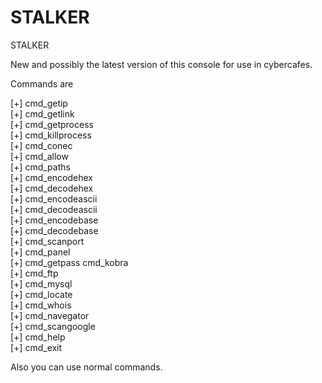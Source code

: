 STALKER
=======

STALKER

New and possibly the latest version of this console for use in cybercafes.<br>

Commands are<br>

[+] cmd_getip <host><br>
[+] cmd_getlink <page><br>
[+] cmd_getprocess<br>
[+] cmd_killprocess <pid process><br>
[+] cmd_conec <host> <port> <command><br>
[+] cmd_allow <host><br>
[+] cmd_paths <page><br>
[+] cmd_encodehex <text><br>
[+] cmd_decodehex <text><br>
[+] cmd_encodeascii <text><br>
[+] cmd_decodeascii <text><br>
[+] cmd_encodebase <text><br>
[+] cmd_decodebase <text><br>
[+] cmd_scanport <host><br>
[+] cmd_panel <page><br>
[+] cmd_getpass <hash> cmd_kobra <page><br>
[+] cmd_ftp <host> <user> <pass><br>
[+] cmd_mysql <host> <user> <pass><br>
[+] cmd_locate <ip><br>
[+] cmd_whois <dom><br>
[+] cmd_navegator<br>
[+] cmd_scangoogle<br>
[+] cmd_help<br>
[+] cmd_exit<br>

Also you can use normal commands.<br>
